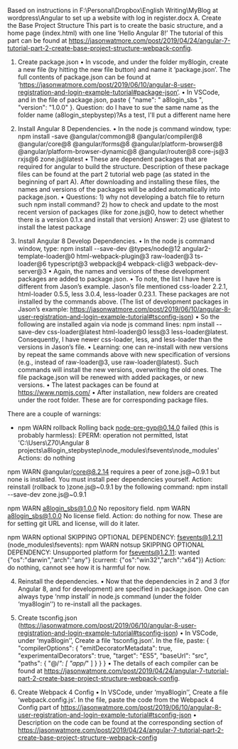 Based on instructions in F:\Personal\Dropbox\English Writing\MyBlog at wordpress\Angular to set up a website with log in register.docx
A. Create the Base Project Structure
This part is to create the basic structure, and a home page (index.html) with one line ‘Hello Angular 8!’
The tutorial of this part can be found at https://jasonwatmore.com/post/2019/04/24/angular-7-tutorial-part-2-create-base-project-structure-webpack-config. 

1. Create package.json
•	In vscode, and under the folder my8login, create a new file (by hitting the new file button) and name it ‘package.json’. The full contents of package.json can be found at ‘https://jasonwatmore.com/post/2019/06/10/angular-8-user-registration-and-login-example-tutorial#package-json’. 
•	In VSCode, and in the file of package.json, paste { "name": " a8login_sbs ",    "version": "1.0.0" }. 
Question: do I have to sue the same name as the folder name (a8login_stepbystep)?As a test, I'll put a different name here

2. Install Angular 8 Dependencies. 
•	In the node js command window, type:
npm install -save @angular/common@8 @angular/compiler@8 @angular/core@8 @angular/forms@8 @angular/platform-browser@8 @angular/platform-browser-dynamic@8 @angular/router@8 core-js@3 rxjs@6 zone.js@latest
•	These are dependent packages that are required for angular to build the structure. Description of these package files can be found at the part 2 tutorial web page (as stated in the beginning of part A). After downloading and installing these files, the names and versions of the packages will be added automatically into package.json. 
•	Questions: 1) why not developing a batch file to return such npm install command? 2) how to check and update to the most recent version of packages (like for zone.js@0, how to detect whether there is a version 0.1.x and install that version)
Answer: 2) use @latest to install the latest package

3. Install Angular 8 Develop Dependencies. 
•	In the node js command window, type:
npm install --save-dev @types/node@12 angular2-template-loader@0 html-webpack-plugin@3 raw-loader@3 ts-loader@6 typescript@3 webpack@4 webpack-cli@3 webpack-dev-server@3
•	Again, the names and versions of these development packages are added to package.json.
•	To note, the list I have here is different from Jason’s example. Jason’s file mentioned css-loader 2.2.1, html-loader 0.5.5, less 3.0.4, less-loader 0.23.1. These packages are not installed by the commands above. 
(The list of development packages in Jason’s example: https://jasonwatmore.com/post/2019/06/10/angular-8-user-registration-and-login-example-tutorial#tsconfig-json) 
•	So the following are installed again via node js command lines:
npm install --save-dev css-loader@latest html-loader@0 less@3 less-loader@latest. Consequently, I have newer css-loader, less, and less-loader than the versions in Jason’s file. 
•	Learning: one can re-install with new versions by repeat the same commands above with new specification of versions (e.g., instead of raw-loader@3, use raw-loader@latest). Such commands will install the new versions, overwriting the old ones. The file package.json will be renewed with added packages, or new versions. 
•	The latest packages can be found at https://www.npmjs.com/
•	After installation, new folders are created under the root folder. These are for corresponding package files. 

There are a couple of warnings:
- npm WARN rollback Rolling back node-pre-gyp@0.14.0 failed (this is probably harmless): EPERM: operation not permitted, lstat 'C:\Users\Z70\Angular 8 projects\a8login_stepbystep\node_modules\fsevents\node_modules'
Actions: do nothing

npm WARN @angular/core@8.2.14 requires a peer of zone.js@~0.9.1 but none is installed. You must install peer dependencies yourself.
Action: reinstall (rollback to )zone.js@~0.9.1 by the following command:
npm install --save-dev zone.js@~0.9.1

npm WARN a8login_sbs@1.0.0 No repository field.
npm WARN a8login_sbs@1.0.0 No license field.
Action: do nothing for now. These are for setting git URL and license, will do it later.

npm WARN optional SKIPPING OPTIONAL DEPENDENCY: fsevents@1.2.11 (node_modules\fsevents):
npm WARN notsup SKIPPING OPTIONAL DEPENDENCY: Unsupported platform for fsevents@1.2.11: wanted {"os":"darwin","arch":"any"} (current: {"os":"win32","arch":"x64"})
Action: do nothing, cannot see how it is harmful for now.


4. Reinstall the dependencies. 
•	Now that the dependencies in 2 and 3 (for Angular 8, and for development) are specified in package.json. One can always type ‘nmp install’ in node.js command (under the folder ‘mya8login’’) to re-install all the packages. 

5. Create tsconfig.json (https://jasonwatmore.com/post/2019/06/10/angular-8-user-registration-and-login-example-tutorial#tsconfig-json)
•	In VSCode, under ‘mya8login’’, Create a file ‘tsconfig.json’.  In the file, paste:
{
    "compilerOptions": {
        "emitDecoratorMetadata": true,
        "experimentalDecorators": true,
        "target": "ES5",
        "baseUrl": "src",
        "paths": {
            "@/*": [
                "app/*"
            ]
        }
    }
}
•	The details of each compiler can be found at https://jasonwatmore.com/post/2019/04/24/angular-7-tutorial-part-2-create-base-project-structure-webpack-config.

6. Create Webpack 4 Config
•	In VSCode, under ‘mya8login’’, Create a file ‘webpack.config.js’.  In the file, paste the code from the Webpack 4 Config part of https://jasonwatmore.com/post/2019/06/10/angular-8-user-registration-and-login-example-tutorial#tsconfig-json
•	Description on the code can be found at the corresponding section of https://jasonwatmore.com/post/2019/04/24/angular-7-tutorial-part-2-create-base-project-structure-webpack-config


